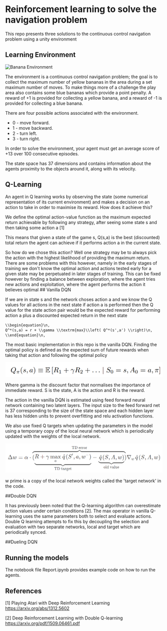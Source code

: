 # Reinforcement learning to solve the navigation problem

This repo presents three solutions to the continuous control navigation problem using a unity environment

## Learning Environment

![Banana Environment](./images/banana.gif)

The environment is a continuous control navigation problem; the goal is to collect the maximum number of yellow bananas in the area during a set maximum number of moves. 
To make things more of a challenge the play area also contains some blue bananas which provide a point penalty. A reward of +1 is provided for collecting a yellow banana, and a reward of -1 is provided for collecting a blue banana.

There are four possible actions associated with the environment.

* 0 - move forward.
* 1 - move backward.
* 2 - turn left.
* 3 - turn right.

In order to solve the environment, your agent must get an average score of +13 over 100 consecutive episodes.

The state space has 37 dimensions and contains information about the agents proximity to the objects around it, along with its velocity.

## Q-Learning
An agent in Q learning works by observing the state (some numerical representation of its current environment) and makes a decision on an action to take in order to maximise its reward. How does it achieve this?

We define the optimal action-value function  as the maximum expected return achievable by following any strategy, after seeing some state s and then taking some action a [1]

This means that given a state of the game s, Q(s,a) is the best (discounted) total return the agent can achieve if it performs action a in the current state.

So how do we chose this action? Well one strategy may be to always pick the action with the highest likelihood of providing the maximum return. There are some problems with this however, namely in the early stages of training
we don't know the optimal action and actions tested early for a given state may be perpetuated in later stages of training. This can be fixed however by finding a balance between exploration, where the agent tries new actions and exploitation, where the agent performs the action it believes optimal ## Vanilla DQN

If we are in state s and the network choses action a and we know the Q values for all actions in the next state if action a is performed then the Q value for the state action pair would be the expected reward for performing action a plus a discounted expected return in the next state

    \\begin{equation}\n,
    Q^*(s,a) = r + \\gamma \\textrm{max}\\left( Q^*(s',a') \\right)\n,
    \\end{equation}\n,

The most basic implementation in this repo is the vanilla DQN. Finding the optimal policy is defined as the expected sum of future rewards when taking that action and following the optimal policy

![Optimal Policy](./images/optimal_policy.png)

Where gamma is the discount factor that normalises the importance of immediate reward. S is the state, A is the action and R is the reward.

The action in the vanilla DQN is estimated using feed forward neural network containing two latent layers. The input size to the feed forward net is 37 corresponding to the size of the state space and each hidden layer has less hidden units to prevent overfitting and relu activation functions.

We also use fixed Q targets when updating the parameters in the model using a temporary copy of the local neural network which is periodically updated with the weights of the local network.

![Fixed Targets](./images/fixed_targets.png)

w prime is a copy of the local network weights called the 'target network' in the code.

##Double DQN

It has previously been noted that the Q-learning algorithm can overestimate action values under certain conditions [2]. The max operator in vanilla Q-learning uses the same parameters both to select and evaluate actions. 
Double Q learning attempts to fix this by decoupling the selection and evaluation with two separate networks, local and target which are periodically synced.

##Dueling  DQN

## Running the models

The notebook file Report.ipynb provides example code on how to run the agents.

## References

[1] Playing Atari with Deep Reinforcement Learning
https://arxiv.org/abs/1312.5602

[2] Deep Reinforcement Learning with Double Q-learning
https://arxiv.org/pdf/1509.06461.pdf
